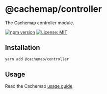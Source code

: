 # @cachemap/controller

The Cachemap controller module.

[![npm version](https://badge.fury.io/js/%40cachemap%2Fcontroller.svg)](https://badge.fury.io/js/%40cachemap%2Fcontroller)
[![License: MIT](https://img.shields.io/badge/License-MIT-yellow.svg)](LICENSE)

## Installation

```bash
yarn add @cachemap/controller
```

## Usage

Read the Cachemap [usage guide](../../README.md#usage).
